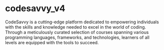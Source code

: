 # codesavvy_v4
CodeSavvy is a cutting-edge platform dedicated to empowering individuals with the skills and knowledge needed to excel in the world of coding. Through a meticulously curated selection of courses spanning various programming languages, frameworks, and technologies, learners of all levels are equipped with the tools to succeed.
